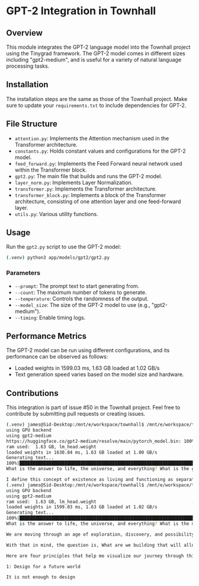 # GPT-2 Integration in Townhall

## Overview

This module integrates the GPT-2 language model into the Townhall project using the Tinygrad framework. The GPT-2 model comes in different sizes including "gpt2-medium", and is useful for a variety of natural language processing tasks.

## Installation

The installation steps are the same as those of the Townhall project. Make sure to update your `requirements.txt` to include dependencies for GPT-2.

## File Structure

-   `attention.py`: Implements the Attention mechanism used in the Transformer architecture.
-   `constants.py`: Holds constant values and configurations for the GPT-2 model.
-   `feed_forward.py`: Implements the Feed Forward neural network used within the Transformer block.
-   `gpt2.py`: The main file that builds and runs the GPT-2 model.
-   `layer_norm.py`: Implements Layer Normalization.
-   `transformer.py`: Implements the Transformer architecture.
-   `transformer_block.py`: Implements a block of the Transformer architecture, consisting of one attention layer and one feed-forward layer.
-   `utils.py`: Various utility functions.

## Usage

Run the `gpt2.py` script to use the GPT-2 model:

```bash
(.venv) python3 app/models/gpt2/gpt2.py
```

### Parameters

-   `--prompt`: The prompt text to start generating from.
-   `--count`: The maximum number of tokens to generate.
-   `--temperature`: Controls the randomness of the output.
-   `--model_size`: The size of the GPT-2 model to use (e.g., "gpt2-medium").
-   `--timing`: Enable timing logs.

## Performance Metrics

The GPT-2 model can be run using different configurations, and its performance can be observed as follows:

-   Loaded weights in 1599.03 ms, 1.63 GB loaded at 1.02 GB/s
-   Text generation speed varies based on the model size and hardware.

## Contributions

This integration is part of issue #50 in the Townhall project. Feel free to contribute by submitting pull requests or creating issues.

```bash
(.venv) james@Sid-Desktop:/mnt/e/workspace/townhall$ /mnt/e/workspace/townhall/.venv/bin/python /mnt/e/workspace/townhall/app/models/gpt2/gpt2.py
using GPU backend
using gpt2-medium
https://huggingface.co/gpt2-medium/resolve/main/pytorch_model.bin: 100%|███████████████████████████████████████████████████████████████████████████████████████████████████| 1.52G/1.52G [01:02<00:00, 24.4MB/s]
ram used:  1.63 GB, lm_head.weight                                    : 100%|████████████████████████████████████████████████████████████████████████████████████████████████| 293/293 [00:01<00:00, 179.72it/s]
loaded weights in 1630.84 ms, 1.63 GB loaded at 1.00 GB/s
Generating text...
100%|█████████████████████████████████████████████████████████████████████████████████████████████████████████████████████████████████████████████████████████████████████████| 100/100 [07:55<00:00,  4.76s/it]
What is the answer to life, the universe, and everything? What is the goal of life? What is the meaning of my life? What am I entitled to for my life? These are the questions that are imperative to the human psyche. Understanding these questions is the foundation for these answers.

I define this concept of existence as living and functioning as separate individuals, not as an aggregate of things. I am not interested in the resoi e of those today who have lived a life of comfort, comfort, and comfort, and have been content to live
(.venv) james@Sid-Desktop:/mnt/e/workspace/townhall$ /mnt/e/workspace/townhall/.venv/bin/python /mnt/e/workspace/townhall/app/models/gpt2/gpt2.py
using GPU backend
using gpt2-medium
ram used:  1.63 GB, lm_head.weight                                    : 100%|████████████████████████████████████████████████████████████████████████████████████████████████| 293/293 [00:01<00:00, 184.06it/s]
loaded weights in 1599.03 ms, 1.63 GB loaded at 1.02 GB/s
Generating text...
100%|█████████████████████████████████████████████████████████████████████████████████████████████████████████████████████████████████████████████████████████████████████████| 100/100 [00:31<00:00,  3.20it/s]
What is the answer to life, the universe, and everything? What is the meaning of life, the universe, and everything?

We are moving through an age of exploration, discovery, and possibility, and we are learning from ourselves.

With that in mind, the question is, What are we building that will allow us to live out our values in an era of uncertainty?

Here are four principles that help me visualize our journey through this new era:

1: Design for a future world

It is not enough to design
```